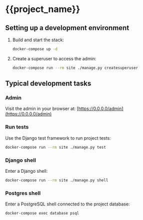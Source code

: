 # {{project_name}}


## Setting up a development environment

1. Build and start the stack:

    ```bash
    docker-compose up -d
    ```

1. Create a superuser to access the admin:

    ```bash
    docker-compose run --rm site ./manage.py createsuperuser
    ```

## Typical development tasks

### Admin

Visit the admin in your browser at: [https://0.0.0.0/admin](https://0.0.0.0/admin)

### Run tests

Use the Django test framework to run project tests:

```bash
docker-compose run --rm site ./manage.py test
```

### Django shell

Enter a Django shell:

```bash
docker-compose run --rm site ./manage.py shell
```

### Postgres shell

Enter a PostgreSQL shell connected to the project database:

```bash
docker-compose exec database psql
```